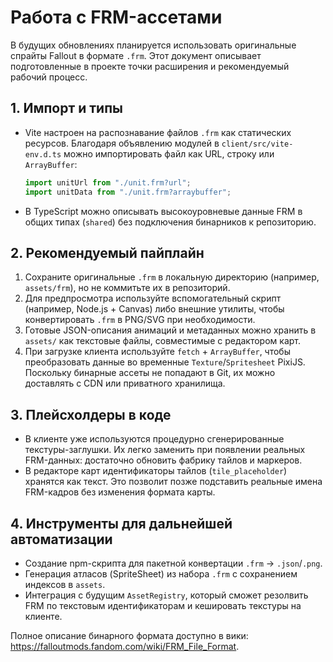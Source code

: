 # Работа с FRM-ассетами

В будущих обновлениях планируется использовать оригинальные спрайты Fallout в формате `.frm`. Этот документ описывает подготовленные в проекте точки расширения и рекомендуемый рабочий процесс.

## 1. Импорт и типы

- Vite настроен на распознавание файлов `.frm` как статических ресурсов. Благодаря объявлению модулей в `client/src/vite-env.d.ts` можно импортировать файл как URL, строку или `ArrayBuffer`:
  ```ts
  import unitUrl from "./unit.frm?url";
  import unitData from "./unit.frm?arraybuffer";
  ```
- В TypeScript можно описывать высокоуровневые данные FRM в общих типах (`shared`) без подключения бинарников к репозиторию.

## 2. Рекомендуемый пайплайн

1. Сохраните оригинальные `.frm` в локальную директорию (например, `assets/frm`), но не коммитьте их в репозиторий.
2. Для предпросмотра используйте вспомогательный скрипт (например, Node.js + Canvas) либо внешние утилиты, чтобы конвертировать `.frm` в PNG/SVG при необходимости.
3. Готовые JSON-описания анимаций и метаданных можно хранить в `assets/` как текстовые файлы, совместимые с редактором карт.
4. При загрузке клиента используйте `fetch` + `ArrayBuffer`, чтобы преобразовать данные во временные `Texture`/`Spritesheet` PixiJS. Поскольку бинарные ассеты не попадают в Git, их можно доставлять с CDN или приватного хранилища.

## 3. Плейсхолдеры в коде

- В клиенте уже используются процедурно сгенерированные текстуры-заглушки. Их легко заменить при появлении реальных FRM-данных: достаточно обновить фабрику тайлов и маркеров.
- В редакторе карт идентификаторы тайлов (`tile_placeholder`) хранятся как текст. Это позволит позже подставить реальные имена FRM-кадров без изменения формата карты.

## 4. Инструменты для дальнейшей автоматизации

- Создание npm-скрипта для пакетной конвертации `.frm` → `.json`/`.png`.
- Генерация атласов (SpriteSheet) из набора `.frm` с сохранением индексов в `assets`.
- Интеграция с будущим `AssetRegistry`, который сможет резолвить FRM по текстовым идентификаторам и кешировать текстуры на клиенте.

Полное описание бинарного формата доступно в вики: <https://falloutmods.fandom.com/wiki/FRM_File_Format>.

